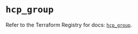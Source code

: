 # `hcp_group`

Refer to the Terraform Registry for docs: [`hcp_group`](https://registry.terraform.io/providers/hashicorp/hcp/0.85.0/docs/resources/group).
